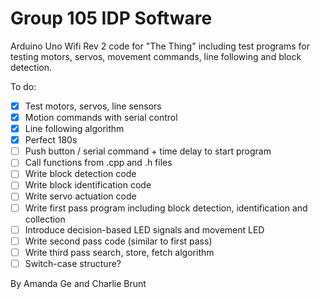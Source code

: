 # Group 105 IDP Software

Arduino Uno Wifi Rev 2 code for "The Thing" including test programs for testing motors, servos, movement commands, line following and block detection.

To do:
- [x] Test motors, servos, line sensors
- [x] Motion commands with serial control
- [x] Line following algorithm
- [x] Perfect 180s
- [ ] Push button / serial command + time delay to start program
- [ ] Call functions from .cpp and .h files
- [ ] Write block detection code
- [ ] Write block identification code
- [ ] Write servo actuation code
- [ ] Write first pass program including block detection, identification and collection
- [ ] Introduce decision-based LED signals and movement LED
- [ ] Write second pass code (similar to first pass)
- [ ] Write third pass search, store, fetch algorithm
- [ ] Switch-case structure?

By Amanda Ge and Charlie Brunt
